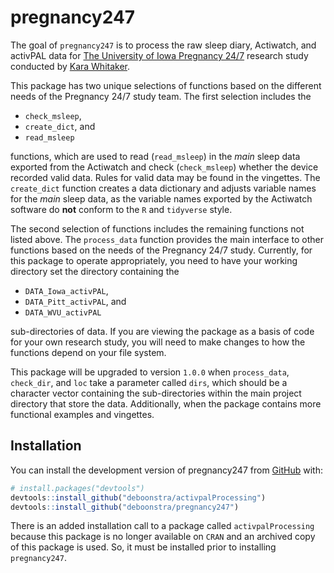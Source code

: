 
<!-- README.md is generated from README.Rmd. Please edit that file -->

# pregnancy247

<!-- badges: start -->
<!-- badges: end -->

The goal of `pregnancy247` is to process the raw sleep diary, Actiwatch,
and activPAL data for [The University of Iowa Pregnancy
24/7](https://clinicaltrials.uihealthcare.org/studies/pregnancy-247)
research study conducted by [Kara
Whitaker](https://clas.uiowa.edu/hhp/people/kara-m-whitaker).

This package has two unique selections of functions based on the
different needs of the Pregnancy 24/7 study team. The first selection
includes the

- `check_msleep`,
- `create_dict`, and
- `read_msleep`

functions, which are used to read (`read_msleep`) in the *main* sleep
data exported from the Actiwatch and check (`check_msleep`) whether the
device recorded valid data. Rules for valid data may be found in the
vingettes. The `create_dict` function creates a data dictionary and
adjusts variable names for the *main* sleep data, as the variable names
exported by the Actiwatch software do **not** conform to the `R` and
`tidyverse` style.

The second selection of functions includes the remaining functions not
listed above. The `process_data` function provides the main interface to
other functions based on the needs of the Pregnancy 24/7 study.
Currently, for this package to operate appropriately, you need to have
your working directory set the directory containing the

- `DATA_Iowa_activPAL`,
- `DATA_Pitt_activPAL`, and
- `DATA_WVU_activPAL`

sub-directories of data. If you are viewing the package as a basis of
code for your own research study, you will need to make changes to how
the functions depend on your file system.

This package will be upgraded to version `1.0.0` when `process_data`,
`check_dir`, and `loc` take a parameter called `dirs`, which should be a
character vector containing the sub-directories within the main project
directory that store the data. Additionally, when the package contains
more functional examples and vingettes.

## Installation

You can install the development version of pregnancy247 from
[GitHub](https://github.com/) with:

``` r
# install.packages("devtools")
devtools::install_github("deboonstra/activpalProcessing")
devtools::install_github("deboonstra/pregnancy247")
```

There is an added installation call to a package called
`activpalProcessing` because this package is no longer available on
`CRAN` and an archived copy of this package is used. So, it must be
installed prior to installing `pregnancy247`.
